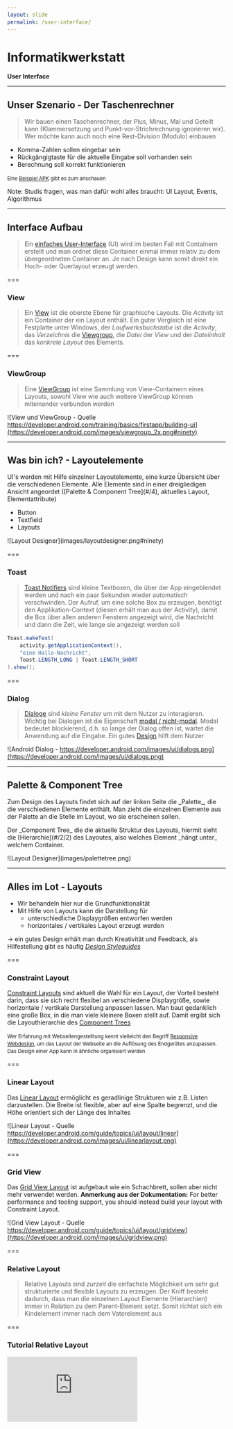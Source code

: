 ```yaml
---
layout: slide
permalink: /user-interface/
---
```


# Informatikwerkstatt
__User Interface__

---

## Unser Szenario - Der Taschenrechner

> Wir bauen einen Taschenrechner, der Plus, Minus, Mal und Geteilt kann (Klammersetzung und Punkt-vor-Strichrechnung ignorieren wir). Wer möchte kann auch noch eine Rest-Division (Modulo) einbauen

* Komma-Zahlen sollen eingebar sein
* Rückgängigtaste für die aktuelle Eingabe soll vorhanden sein
* Berechnung soll korrekt funktionieren

<small>Eine [Beispiel APK](https://github.com/Informatikwerkstatt/informatikwerkstatt.github.io/releases/download/apk-taschenrechner/taschenrechner.apk) gibt es zum anschauen</small>

Note: Studis fragen, was man dafür wohl alles braucht: UI Layout, Events, Algorithmus

---

## Interface Aufbau

> Ein [einfaches User-Interface](https://developer.android.com/training/basics/firstapp/building-ui) (UI) wird im besten Fall mit Containern erstellt und man ordnet diese Container einmal immer relativ zu dem übergeordneten Container an. Je nach Design kann somit direkt ein Hoch- oder Querlayout erzeugt werden.
> 
===

### View

> Ein [View](https://developer.android.com/reference/android/view/View) ist die oberste Ebene für graphische Layouts. Die _Activity_ ist ein Container der ein Layout enthält. Ein guter Vergleich ist eine Festplatte unter Windows, der _Laufwerksbuchstabe_ ist die _Activity_, das _Verzeichnis_ die [Viewgroup](#/2/2), die _Datei_ der _View_ und der _Dateiinhalt_ das _konkrete Layout_ des Elements. 

===

### ViewGroup

> Eine [ViewGroup](https://developer.android.com/reference/android/view/ViewGroup) ist eine Sammlung von View-Containern eines Layouts, sowohl View wie auch weitere ViewGroup können miteinander verbunden werden

![View und ViewGroup - Quelle https://developer.android.com/training/basics/firstapp/building-ui](https://developer.android.com/images/viewgroup_2x.png#ninety)

---

## Was bin ich? - Layoutelemente

<div class="flex">
<div>
UI's werden mit Hilfe einzelner Layoutelemente, eine kurze Übersicht über die verschiedenen Elemente. Alle Elemente sind in einer dreigliedigen Ansicht angeordet ([Palette & Component Tree](#/4), aktuelles Layout, Elementattribute)<br/>
<ul>
<li>Button</li>
<li>Textfield</li>
<li>Layouts</li>
</ul>
</div>
<div>
![Layout Designer](images/layoutdesigner.png#ninety)
</div>
</div>

<!-- https://developer.android.com/training/keyboard-input/style -->

===

### Toast

> [Toast Notifiers](https://developer.android.com/guide/topics/ui/notifiers/toasts) sind kleine Textboxen, die über der App eingeblendet werden und nach ein paar Sekunden wieder automatisch verschwinden. Der Aufruf, um eine solche Box zu erzeugen, benötigt den Applikation-Context (diesen erhält man aus der Activity), damit die Box über allen anderen Fenstern angezeigt wird, die Nachricht und dann die Zeit, wie lange sie angezeigt werden soll

```java
Toast.makeText( 
    activity.getApplicationContext(), 
    "eine Hallo-Nachricht", 
    Toast.LENGTH_LONG | Toast.LENGTH_SHORT 
).show();
``` 

===

### Dialog

> [Dialoge](https://developer.android.com/guide/topics/ui/dialogs) sind _kleine Fenster_ um mit dem Nutzer zu interagieren. Wichtig bei Dialogen ist die Eigenschaft [modal / nicht-modal](https://de.wikipedia.org/wiki/Dialog_%28Benutzeroberfl%C3%A4che%29#Modale_und_nichtmodale_Dialoge). Modal bedeutet blockierend, d.h. so lange der Dialog offen ist, wartet die Anwendung auf die Eingabe. Ein gutes [Design](https://material.io/design/components/dialogs.html#behavior) hilft dem Nutzer

![Android Dialog - https://developer.android.com/images/ui/dialogs.png](https://developer.android.com/images/ui/dialogs.png)

---

## Palette & Component Tree

<div class="flex">
<div>
<p>
Zum Design des Layouts findet sich auf der linken Seite die _Palette_, die die verschiedenen Elemente enthält. Man zieht die einzelnen Elemente aus der Palette
an die Stelle im Layout, wo sie erscheinen sollen.
</p>
<p>Der _Component Tree_ die die aktuelle Struktur des Layouts, hiermit sieht die [Hierarchie](#/2/2) des Layoutes, also welches Element _hängt unter_ welchem Container.</p>
</div>
<div>
![Layout Designer](images/palettetree.png)
</div>
</div>

---

## Alles im Lot - Layouts

* Wir behandeln hier nur die Grundfunktionalität
* Mit Hilfe von Layouts kann die Darstellung für
    * unterschiedliche Displaygrößen entworfen werden
    * horizontales / vertikales Layout erzeugt werden

&rarr; ein gutes Design erhält man durch Kreativität und Feedback, als Hilfestellung gibt es häufig _[Design Styleguides](https://material.io/)_

===

### Constraint Layout

[Constraint Layouts](https://developer.android.com/training/constraint-layout/) sind aktuell die Wahl für ein Layout, der Vorteil besteht darin, dass sie sich recht flexibel an verschiedene Displaygröße, sowie horizontale / vertikale Darstellung anpassen lassen. Man baut gedanklich eine große Box, in die man viele kleinere Boxen stellt auf. Damit ergibt sich die Layouthierarchie des [Component Trees](#/4)

<small>Wer Erfahrung mit Webseitengestelltung kennt vielleicht den Begriff [Responsive Webdesign](https://de.wikipedia.org/wiki/Responsive_Webdesign), um das Layout der Webseite an die Auflösung des Endgerätes anzupassen. Das Design einer App kann in ähnliche organisiert werden</small>

===

### Linear Layout

Das [Linear Layout](https://developer.android.com/guide/topics/ui/layout/linear) ermöglicht es geradlinige Strukturen wie z.B. Listen darzustellen. Die Breite ist flexible, aber auf eine Spalte begrenzt, und die Höhe orientiert sich der Länge des Inhaltes

![Linear Layout - Quelle https://developer.android.com/guide/topics/ui/layout/linear](https://developer.android.com/images/ui/linearlayout.png)

===

### Grid View

Das [Grid View Layout](https://developer.android.com/guide/topics/ui/layout/gridview) ist aufgebaut wie ein Schachbrett, sollen aber nicht mehr verwendet werden. __Anmerkung aus der Dokumentation:__ For better performance and tooling support, you should instead build your layout with Constraint Layout.

![Grid View Layout - Quelle https://developer.android.com/guide/topics/ui/layout/gridview](https://developer.android.com/images/ui/gridview.png)

===

### Relative Layout

> Relative Layouts sind _zurzeit_ die einfachste Möglichkeit um sehr gut strukturierte und flexible Layouts zu erzeugen. Der Kniff besteht dadurch, dass man die einzelnen Layout Elemente (Hierarchien) immer in Relation zu dem Parent-Element setzt. Somit richtet sich ein Kindelement immer nach dem Vaterelement aus

===

### Tutorial Relative Layout

<iframe class="video" src="https://www.youtube.com/embed/CW7M_akbp64?rel=0" frameborder="0" webkitallowfullscreen mozallowfullscreen allowfullscreen />

---

### Margin & Padding

---

## Die Verbindung - Adapter

<!-- 
https://developer.android.com/reference/android/widget/Adapter
https://www.edureka.co/blog/what-are-adapters-in-android/
https://code.tutsplus.com/tutorials/android-from-scratch-understanding-adapters-and-adapter-views--cms-26646
-->

---

## Layout-Eigenschaften

---

## Struktur verleihen - Trick & Kniffe

<!-- 
https://developer.android.com/design/

https://android-developers.googleblog.com/2011/09/thinking-like-web-designer.html

https://android-developers.googleblog.com/2009/02/android-layout-tricks-1.html 
https://android-developers.googleblog.com/2009/03/android-layout-tricks-3-optimize-by.html
https://android-developers.googleblog.com/2009/03/android-layout-tricks-3-optimize-with.html
https://developer.android.com/training/improving-layouts/optimizing-layout
-->

---

## @Let's try

<!-- Ein paar Buttons, bei denen ein Dialog, Toast erscheint und ein Text aus einem Editorfeld eingelesen und in etwas anderes eingesetzt wird -->

---

## Recycling von Layout - Fragments

<!-- https://android-developers.googleblog.com/2009/02/android-layout-tricks-2-reusing-layouts.html -->

---

## Fragmente Lifetime

---

## Dynamische Oberflächen

---

## @Profis

* [App Widget](https://developer.android.com/guide/topics/appwidgets/)
* [App Bar](https://developer.android.com/training/appbar/)

